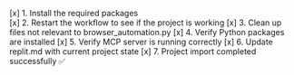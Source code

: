 [x] 1. Install the required packages  
[x] 2. Restart the workflow to see if the project is working
[x] 3. Clean up files not relevant to browser_automation.py
[x] 4. Verify Python packages are installed
[x] 5. Verify MCP server is running correctly
[x] 6. Update replit.md with current project state
[x] 7. Project import completed successfully ✅